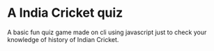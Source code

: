 # A India Cricket quiz

A basic fun quiz game made on cli using javascript just to check your knowledge of history of Indian Cricket.

